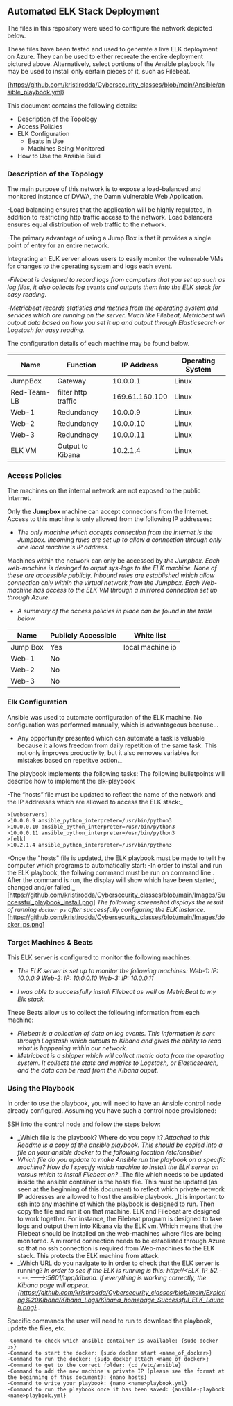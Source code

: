 ## Automated ELK Stack Deployment

The files in this repository were used to configure the network depicted below.

These files have been tested and used to generate a live ELK deployment on Azure. They can be used to either recreate the entire deployment pictured above. Alternatively, select portions of the Ansible playbook file may be used to install only certain pieces of it, such as Filebeat.

{https://github.com/kristirodda/Cybersecurity_classes/blob/main/Ansible/ansible_playbook.yml}

This document contains the following details:
- Description of the Topology
- Access Policies
- ELK Configuration
  - Beats in Use
  - Machines Being Monitored
- How to Use the Ansible Build


### Description of the Topology

The main purpose of this network is to expose a load-balanced and monitored instance of DVWA, the Damn Vulnerable Web Application.

-Load balancing ensures that the application will be highly regulated, in addition to restricting http traffic access to the network. Load balancers ensures equal distribution of web traffic to the network.

-The primary advantage of using a Jump Box is that it provides a single point of entry for an entire network.

Integrating an ELK server allows users to easily monitor the vulnerable VMs for changes to the operating system and logs each event. 

  -_Filebeat is designed to record logs from computers that you set up such as log files, it also collects log events and outputs them into the ELK stack for easy reading._
  
  -_Metricbeat records statistics and metrics from the operating system and services which are running on the server. Much like Filebeat, Metricbeat will output data based on how you set it up and output through Elasticsearch or Logstash for easy reading._

The configuration details of each machine may be found below.

| Name          | Function            | IP Address     | Operating System |
|----------     |---------            |------------    |------------------|
| JumpBox       | Gateway             | 10.0.0.1       | Linux            |
| Red-Team-LB   | filter http traffic | 169.61.160.100 | Linux            |
| Web-1         | Redundancy          | 10.0.0.9       | Linux            |
| Web-2         | Redundancy          | 10.0.0.10      | Linux            |
| Web-3         | Redundnacy          | 10.0.0.11      | Linux            |
| ELK VM        | Output to Kibana    | 10.2.1.4       | Linux            |

### Access Policies
The machines on the internal network are not exposed to the public Internet. 

Only the **Jumpbox** machine can accept connections from the Internet. Access to this machine is only allowed from the following IP addresses:
  - _The only machine which accepts connection from the internet is the Jumpbox. Incoming rules are set up to allow a connection through only one local machine's IP address._

Machines within the network can only be accessed by _the Jumpbox_.
  _Each web-machine is desinged to ouput sys-logs to the ELK machine. None of these are accessible publicly. Inbound rules are established which allow connection only within the virtual network from the Jumpbox. Each Web-machine has access to the ELK VM through a mirrored connection set up through Azure._

  - _A summary of the access policies in place can be found in the table below._

| Name          | Publicly Accessible | White list 
|----------     |---------            |------------    
| Jump Box      | Yes                 | local machine ip 
| Web-1         | No                  |        
| Web-2         | No                  |   
| Web-3         | No                  |      


### Elk Configuration

Ansible was used to automate configuration of the ELK machine. No configuration was performed manually, which is advantageous because...
  - Any opportunity presented which can automate a task is valuable because it allows freedom from daily repetition of the same task. This not only improves productivity, but it also removes variables for mistakes based on repetitve action._

The playbook implements the following tasks:
The following bulletpoints will describe how to implement the elk-playbook

  -The “hosts” file must be updated to reflect the name of the network and the IP addresses which are allowed to access the ELK stack:_


    >[webservers] 
    >10.0.0.9 ansible_python_interpreter=/usr/bin/python3 
    >10.0.0.10 ansible_python_interpreter=/usr/bin/python3 
    >10.0.0.11 ansible_python_interpreter=/usr/bin/python3
    >[elk] 
    >10.2.1.4 ansible_python_interpreter=/usr/bin/python3 
    
    
-Once the "hosts" file is updated, the ELK playbook must be made to tellt he computer which programs to automatically start:
-In order to install and run the ELK playbook, the follwing command must be run on command line <ansible-playbook elkplaybook.yml>. After the command is run, the display will show which have been started, changed and/or failed._
          [https://github.com/kristirodda/Cybersecurity_classes/blob/main/Images/Successful_playbook_install.png]
      _The following screenshot displays the result of running `docker ps` after successfully configuring the ELK instance._
          [https://github.com/kristirodda/Cybersecurity_classes/blob/main/Images/docker_ps.png]

### Target Machines & Beats
This ELK server is configured to monitor the following machines:
- _The ELK server is set up to monitor the following machines:_
    _Web-1: IP: 10.0.0.9_
    _Web-2: IP: 10.0.0.10_
    _Web-3: IP: 10.0.0.11_
    
- _I was able to successfully install Filebeat as well as MetricBeat to my Elk stack._

These Beats allow us to collect the following information from each machine:
- _Filebeat is a collection of data on log events. This information is sent through Logstash which outputs to Kibana and gives the ability to read what is happening within our network._
- _Metricbeat is a shipper which will collect metric data from the operating system. It collects the stats and metrics to Logstash, or Elasticsearch, and the data can be read from the Kibana ouput._

### Using the Playbook
In order to use the playbook, you will need to have an Ansible control node already configured. Assuming you have such a control node provisioned: 

SSH into the control node and follow the steps below:

- _Which file is the playbook? Where do you copy it?
    _Attached to this Readme is a copy of the ansible playbook. This should be copied into a file on your ansible docker to the following location /etc/ansible/<file>_
- _Which file do you update to make Ansible run the playbook on a specific machine? How do I specify which machine to install the ELK server on versus which to install Filebeat on?_
    _The file which needs to be updated inside the ansible container is the hosts file. This must be updated (as seen at the beginning of this document) to reflect which private network IP addresses are allowed to host the ansible playbook.
    _It is important to ssh into any machine of which the playbook is designed to run. Then copy the file and run it on that machine. ELK and Filebeat are designed to work together. For instance, the Filebeat program is designed to take logs and output them into Kibana via the ELK vm. Which means that the Filebeat should be installed on the web-machines where files are being monitored. A mirrored connection needs to be establisted through Azure so that no ssh connection is required from Web-machines to the ELK stack. This protects the ELK machine from attack. 
- _Which URL do you navigate to in order to check that the ELK server is running?
    _In order to see if the ELK is running is this: http://<ELK_IP_52.--.--.--->:5601/app/kibana. If everything is working correctly, the Kibana page will appear. {https://github.com/kristirodda/Cybersecurity_classes/blob/main/Exploring%20Kibana/Kibana_Logs/Kibana_homepage_Successful_ELK_Launch.png} ._

Specific commands the user will need to run to download the playbook, update the files, etc.

    -Command to check which ansible container is available: {sudo docker ps}
    -Command to start the docker: {sudo docker start <name_of_docker>}
    -Command to run the docker: {sudo docker attach <name_of_docker>}
    -Command to get to the correct folder: {cd /etc/ansible}
    -Command to add the new machine's private IP (please see the format at the beginning of this document): {nano hosts}
    -Command to write your playbook: {nano <name>playbook.yml}
    -Command to run the playbook once it has been saved: {ansible-playbook <name>playbook.yml}
